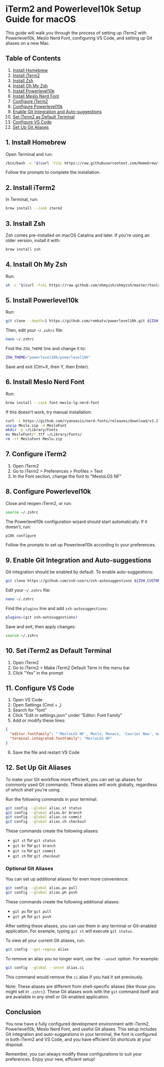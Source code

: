# iTerm2 and Powerlevel10k Setup Guide for macOS

This guide will walk you through the process of setting up iTerm2 with Powerlevel10k, Meslo Nerd Font, configuring VS Code, and setting up Git aliases on a new Mac.

## Table of Contents
1. [Install Homebrew](#1-install-homebrew)
2. [Install iTerm2](#2-install-iterm2)
3. [Install Zsh](#3-install-zsh)
4. [Install Oh My Zsh](#4-install-oh-my-zsh)
5. [Install Powerlevel10k](#5-install-powerlevel10k)
6. [Install Meslo Nerd Font](#6-install-meslo-nerd-font)
7. [Configure iTerm2](#7-configure-iterm2)
8. [Configure Powerlevel10k](#8-configure-powerlevel10k)
9. [Enable Git Integration and Auto-suggestions](#9-enable-git-integration-and-auto-suggestions)
10. [Set iTerm2 as Default Terminal](#10-set-iterm2-as-default-terminal)
11. [Configure VS Code](#11-configure-vs-code)
12. [Set Up Git Aliases](#12-set-up-git-aliases)

## 1. Install Homebrew

Open Terminal and run:

```bash
/bin/bash -c "$(curl -fsSL https://raw.githubusercontent.com/Homebrew/install/HEAD/install.sh)"
```

Follow the prompts to complete the installation.

## 2. Install iTerm2

In Terminal, run:

```bash
brew install --cask iterm2
```

## 3. Install Zsh

Zsh comes pre-installed on macOS Catalina and later. If you're using an older version, install it with:

```bash
brew install zsh
```

## 4. Install Oh My Zsh

Run:

```bash
sh -c "$(curl -fsSL https://raw.github.com/ohmyzsh/ohmyzsh/master/tools/install.sh)"
```

## 5. Install Powerlevel10k

Run:

```bash
git clone --depth=1 https://github.com/romkatv/powerlevel10k.git ${ZSH_CUSTOM:-$HOME/.oh-my-zsh/custom}/themes/powerlevel10k
```

Then, edit your `~/.zshrc` file:

```bash
nano ~/.zshrc
```

Find the `ZSH_THEME` line and change it to:

```bash
ZSH_THEME="powerlevel10k/powerlevel10k"
```

Save and exit (Ctrl+X, then Y, then Enter).

## 6. Install Meslo Nerd Font

Run:

```bash
brew install --cask font-meslo-lg-nerd-font
```

If this doesn't work, try manual installation:

```bash
curl -L https://github.com/ryanoasis/nerd-fonts/releases/download/v3.2.1/Meslo.zip -o Meslo.zip
unzip Meslo.zip -d MesloFont
mkdir -p ~/Library/Fonts
mv MesloFont/*.ttf ~/Library/Fonts/
rm -rf MesloFont Meslo.zip
```

## 7. Configure iTerm2

1. Open iTerm2
2. Go to iTerm2 > Preferences > Profiles > Text
3. In the Font section, change the font to "MesloLGS NF"

## 8. Configure Powerlevel10k

Close and reopen iTerm2, or run:

```bash
source ~/.zshrc
```

The Powerlevel10k configuration wizard should start automatically. If it doesn't, run:

```bash
p10k configure
```

Follow the prompts to set up Powerlevel10k according to your preferences.

## 9. Enable Git Integration and Auto-suggestions

Git integration should be enabled by default. To enable auto-suggestions:

```bash
git clone https://github.com/zsh-users/zsh-autosuggestions ${ZSH_CUSTOM:-~/.oh-my-zsh/custom}/plugins/zsh-autosuggestions
```

Edit your `~/.zshrc` file:

```bash
nano ~/.zshrc
```

Find the `plugins` line and add `zsh-autosuggestions`:

```bash
plugins=(git zsh-autosuggestions)
```

Save and exit, then apply changes:

```bash
source ~/.zshrc
```

## 10. Set iTerm2 as Default Terminal

1. Open iTerm2
2. Go to iTerm2 > Make iTerm2 Default Term in the menu bar
3. Click "Yes" in the prompt

## 11. Configure VS Code

1. Open VS Code
2. Open Settings (Cmd + ,)
3. Search for "font"
4. Click "Edit in settings.json" under "Editor: Font Family"
5. Add or modify these lines:

```json
{
  "editor.fontFamily": "'MesloLGS NF', Menlo, Monaco, 'Courier New', monospace",
  "terminal.integrated.fontFamily": "MesloLGS NF"
}
```

6. Save the file and restart VS Code

## 12. Set Up Git Aliases

To make your Git workflow more efficient, you can set up aliases for commonly used Git commands. These aliases will work globally, regardless of which shell you're using.

Run the following commands in your terminal:

```bash
git config --global alias.st status
git config --global alias.br branch
git config --global alias.co commit
git config --global alias.ch checkout
```

These commands create the following aliases:
- `git st` for `git status`
- `git br` for `git branch`
- `git co` for `git commit`
- `git ch` for `git checkout`

### Optional Git Aliases

You can set up additional aliases for even more convenience:

```bash
git config --global alias.pu pull
git config --global alias.ph push
```

These commands create the following additional aliases:
- `git pu` for `git pull`
- `git ph` for `git push`

After setting these aliases, you can use them in any terminal or Git-enabled application. For example, typing `git st` will execute `git status`.

To view all your current Git aliases, run:

```bash
git config --get-regexp alias
```

To remove an alias you no longer want, use the `--unset` option. For example:

```bash
git config --global --unset alias.ci
```

This command would remove the `ci` alias if you had it set previously.

Note: These aliases are different from shell-specific aliases (like those you might set in `.zshrc`). These Git aliases work with the `git` command itself and are available in any shell or Git-enabled application.

## Conclusion

You now have a fully configured development environment with iTerm2, Powerlevel10k, Meslo Nerd Font, and useful Git aliases. This setup includes Git integration and auto-suggestions in your terminal, the font is configured in both iTerm2 and VS Code, and you have efficient Git shortcuts at your disposal.

Remember, you can always modify these configurations to suit your preferences. Enjoy your new, efficient setup!
